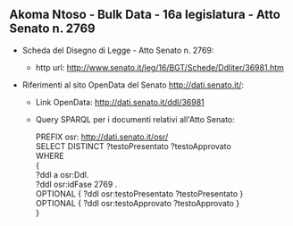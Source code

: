 ## Akoma Ntoso - Bulk Data - 16a legislatura - Atto Senato n. 2769 ##

* Scheda del Disegno di Legge - Atto Senato n. 2769:
	* http url: http://www.senato.it/leg/16/BGT/Schede/Ddliter/36981.htm

* Riferimenti al sito OpenData del Senato http://dati.senato.it/:
	* Link OpenData: http://dati.senato.it/ddl/36981
	* Query SPARQL per i documenti relativi all'Atto Senato:

        PREFIX osr: <http://dati.senato.it/osr/>  
		SELECT DISTINCT ?testoPresentato ?testoApprovato  
		WHERE  
		{  
		    ?ddl a osr:Ddl.  
		    ?ddl osr:idFase 2769 .  
		    OPTIONAL { ?ddl osr:testoPresentato ?testoPresentato }  
		    OPTIONAL { ?ddl osr:testoApprovato ?testoApprovato }  
		}
		